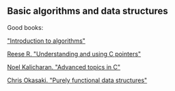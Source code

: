 Basic algorithms and data structures
----------

Good books:

["Introduction to algorithms"](https://drive.google.com/file/d/0B-JNbp8sPyakT0NFRGN2SnB6WWs/view?usp=sharing)

[Reese R. "Understanding and using C pointers"](https://drive.google.com/file/d/0B-JNbp8sPyakMTc2QzZ5SGRsTGM/view?usp=sharing)

[Noel Kalicharan. "Advanced topics in C"](https://drive.google.com/file/d/0B-JNbp8sPyakVG9Mek9oZEFONDA/view?usp=sharing)

[Chris Okasaki. "Purely functional data structures"](https://drive.google.com/file/d/0B-JNbp8sPyakOGQtTjB2UE05aGs/view?usp=sharing)